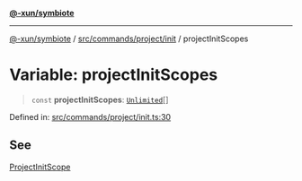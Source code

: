 [**@-xun/symbiote**](../../../../../README.md)

***

[@-xun/symbiote](../../../../../README.md) / [src/commands/project/init](../README.md) / projectInitScopes

# Variable: projectInitScopes

> `const` **projectInitScopes**: [`Unlimited`](../../../../configure/enumerations/UnlimitedGlobalScope.md#unlimited)[]

Defined in: [src/commands/project/init.ts:30](https://github.com/Xunnamius/symbiote/blob/a0fabf117a4e10cf68aa181dc5bfba0344eaceea/src/commands/project/init.ts#L30)

## See

[ProjectInitScope](../../../../configure/enumerations/UnlimitedGlobalScope.md)

